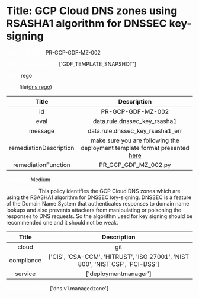 



# Title: GCP Cloud DNS zones using RSASHA1 algorithm for DNSSEC key-signing


***<font color="white">Master Test Id:</font>*** PR-GCP-GDF-MZ-002

***<font color="white">Master Snapshot Id:</font>*** ['GDF_TEMPLATE_SNAPSHOT']

***<font color="white">type:</font>*** rego

***<font color="white">rule:</font>*** file([dns.rego])  
  
  
  
  

|Title|Description|
| :---: | :---: |
|id|PR-GCP-GDF-MZ-002|
|eval|data.rule.dnssec_key_rsasha1|
|message|data.rule.dnssec_key_rsasha1_err|
|remediationDescription|make sure you are following the deployment template format presented <a href='https://cloud.google.com/dns/docs/reference/v1/managedZones' target='_blank'>here</a>|
|remediationFunction|PR_GCP_GDF_MZ_002.py|


***<font color="white">Severity:</font>*** Medium

***<font color="white">Description:</font>*** This policy identifies the GCP Cloud DNS zones which are using the RSASHA1 algorithm for DNSSEC key-signing. DNSSEC is a feature of the Domain Name System that authenticates responses to domain name lookups and also prevents attackers from manipulating or poisoning the responses to DNS requests. So the algorithm used for key signing should be recommended one and it should not be weak.  
  
  

|Title|Description|
| :---: | :---: |
|cloud|git|
|compliance|['CIS', 'CSA-CCM', 'HITRUST', 'ISO 27001', 'NIST 800', 'NIST CSF', 'PCI-DSS']|
|service|['deploymentmanager']|


***<font color="white">Resource Types:</font>*** ['dns.v1.managedzone']


[dns.rego]: https://github.com/prancer-io/prancer-compliance-test/tree/master/google/iac/dns.rego
